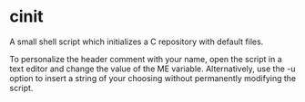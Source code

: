 # cinit
A small shell script which initializes a C repository with default files.

To personalize the header comment with your name, open the script in a text editor and change the value of the ME variable. Alternatively, use the -u option to insert a string of your choosing without permanently modifying the script. 
